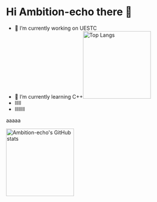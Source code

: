 # Hi Ambition-echo there 👋



- 🔭 I’m currently working on UESTC
- 🌱 I’m currently learning C++<img src="https://github-readme-stats.vercel.app/api/top-langs/?username=ambition-echo&layout=compact&langs_count=8&theme=calm" alt="Top Langs" height="185px" />
- lllll
- llllllll


aaaaa

<img src="https://github-readme-stats.vercel.app/api?username=ambition-echo&count_private=true&theme=calm&show_icons=true" alt="Ambition-echo's GitHub stats" height="185px" /> 
